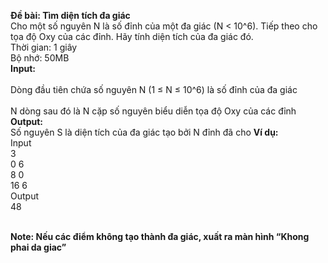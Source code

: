 
**Đề bài: Tìm diện tích đa giác** 
<br>Cho một số nguyên N là số đỉnh của một đa giác (N < 10^6). Tiếp theo cho tọa độ Oxy của các đỉnh. Hãy 
tính diện tích của đa giác đó. 
<br>Thời gian: 1 giây 
<br>Bộ nhớ: 50MB  
**Input:**  
<br>Dòng đầu tiên chứa số nguyên N (1 ≤ N ≤ 10^6) là số đỉnh của đa giác  
<br>N dòng sau đó là N cặp số nguyên biểu diễn tọa độ Oxy của các đỉnh 
**Output:** 
<br>Số nguyên S là diện tích của đa giác tạo bởi N đỉnh đã cho 
**Ví dụ:** 
   <br>Input 
    <br>3 
    <br>0 6 
    <br>8 0 
    <br>16 6 
  <br>Output 
    <br>48 
    
<br>**Note: Nếu các điểm không tạo thành đa giác, xuất ra màn hình “Khong phai da giac”**
